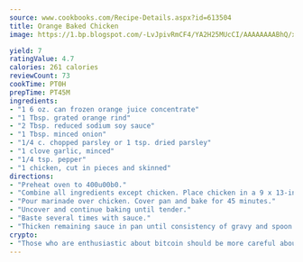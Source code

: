 ```yaml
---
source: www.cookbooks.com/Recipe-Details.aspx?id=613504
title: Orange Baked Chicken
image: https://1.bp.blogspot.com/-LvJpivRmCF4/YA2H25MUcCI/AAAAAAAABhQ/xgndXuMf7Zopp5S4RExCblnSp5YGujfSQCLcBGAsYHQ/s320/8.png

yield: 7
ratingValue: 4.7
calories: 261 calories
reviewCount: 73
cookTime: PT0H
prepTime: PT45M
ingredients:
- "1 6 oz. can frozen orange juice concentrate"
- "1 Tbsp. grated orange rind"
- "2 Tbsp. reduced sodium soy sauce"
- "1 Tbsp. minced onion"
- "1/4 c. chopped parsley or 1 tsp. dried parsley"
- "1 clove garlic, minced"
- "1/4 tsp. pepper"
- "1 chicken, cut in pieces and skinned"
directions:
- "Preheat oven to 400u00b0."
- "Combine all ingredients except chicken. Place chicken in a 9 x 13-inch pan."
- "Pour marinade over chicken. Cover pan and bake for 45 minutes."
- "Uncover and continue baking until tender."
- "Baste several times with sauce."
- "Thicken remaining sauce in pan until consistency of gravy and spoon over chicken before serving."
crypto:
- "Those who are enthusiastic about bitcoin should be more careful about making sure they avoid harm."
---
```

